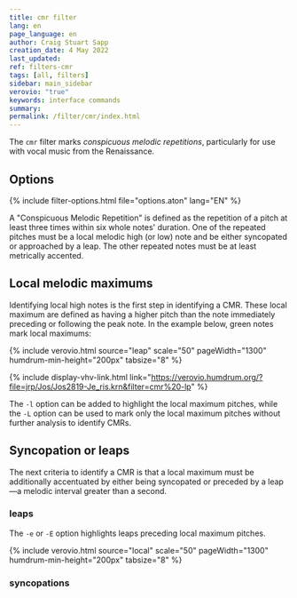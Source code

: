```yaml
---
title: cmr filter
lang: en
page_language: en
author: Craig Stuart Sapp
creation_date: 4 May 2022
last_updated:
ref: filters-cmr
tags: [all, filters]
sidebar: main_sidebar
verovio: "true"
keywords: interface commands
summary:
permalink: /filter/cmr/index.html
---
```


The `cmr` filter marks *conspicuous melodic repetitions*,
particularly for use with vocal music from the Renaissance.

<h2> Options </h2>

{% include filter-options.html file="options.aton" lang="EN" %}

A "Conspicuous Melodic Repetition" is defined as the repetition of
a pitch at least three times within six whole notes' duration.  One
of the repeated pitches must be a local melodic high (or low) note
and be either syncopated or approached by a leap.  The other repeated
notes must be at least metrically accented.


<a name="option-l"></a>
<a name="option-L"></a>
## Local melodic maximums ##

Identifying local high notes is the first step in identifying a
CMR.  These local maximum are defined as having a higher pitch
than the note immediately preceding or following the peak note.
In the example below, green notes mark local maximums:

{% include verovio.html
	source="leap"
	scale="50"
	pageWidth="1300"
	humdrum-min-height="200px"
	tabsize="8"
%}
<script type="text/x-humdrum" id="leap">
**kern
*clefGv2
*k[]
*M2/1
*met(C|)
=10
1A
2r
2e
=11
1fN
1e
=12
1c
1fN
=13
1.e
2e
=14
1fN
1e
=15
[0c
=16
0c]
=
*-
!!!RDF**kern: N = marked note, color=limegreen
!!!verovio: spacingLinear 0.3
!!!verovio: spacingNonLinear 0.4
</script>

{% include display-vhv-link.html link="https://verovio.humdrum.org/?file=jrp/Jos/Jos2819-Je_ris.krn&filter=cmr%20-lp" %}

The `-l` option can be added to highlight the local maximum pitches,
while the `-L` option can be used to mark only the local maximum
pitches without further analysis to identify CMRs.


## Syncopation or leaps ##

The next criteria to identify a CMR is that a local maximum must
be additionally accentuated by either being syncopated or 
preceded by a leap&mdash;a melodic interval greater than a second.


<a name="option-e"></a>
<a name="option-E"></a>
### leaps ###

The `-e` or `-E` option highlights leaps preceding local maximum pitches.

{% include verovio.html
	source="local"
	scale="50"
	pageWidth="1300"
	humdrum-min-height="200px"
	tabsize="8"
%}
<script type="text/x-humdrum" id="local">
**kern
*clefGv2
*k[]
*M2/1
*met(C|)
=10
1A
2r
2e
=11
1fN
1e
=12
1cK
1fN
=13
1.e
2e
=14
1fN
1e
=15
[0c
=16
0c]
=
*-
!!!RDF**kern: N = marked note, color=limegreen
!!!RDF**kern: K = marked note, color=goldenrod
!!!verovio: spacingLinear 0.3
!!!verovio: spacingNonLinear 0.4
</script>



<a name="option-s"></a>
<a name="option-S"></a>
### syncopations ###



